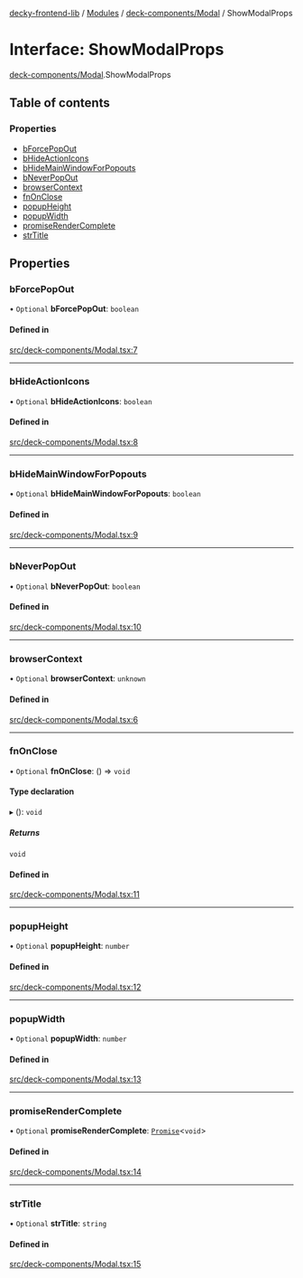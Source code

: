 [decky-frontend-lib](../README.md) / [Modules](../modules.md) / [deck-components/Modal](../modules/deck_components_Modal.md) / ShowModalProps

# Interface: ShowModalProps

[deck-components/Modal](../modules/deck_components_Modal.md).ShowModalProps

## Table of contents

### Properties

- [bForcePopOut](deck_components_Modal.ShowModalProps.md#bforcepopout)
- [bHideActionIcons](deck_components_Modal.ShowModalProps.md#bhideactionicons)
- [bHideMainWindowForPopouts](deck_components_Modal.ShowModalProps.md#bhidemainwindowforpopouts)
- [bNeverPopOut](deck_components_Modal.ShowModalProps.md#bneverpopout)
- [browserContext](deck_components_Modal.ShowModalProps.md#browsercontext)
- [fnOnClose](deck_components_Modal.ShowModalProps.md#fnonclose)
- [popupHeight](deck_components_Modal.ShowModalProps.md#popupheight)
- [popupWidth](deck_components_Modal.ShowModalProps.md#popupwidth)
- [promiseRenderComplete](deck_components_Modal.ShowModalProps.md#promiserendercomplete)
- [strTitle](deck_components_Modal.ShowModalProps.md#strtitle)

## Properties

### bForcePopOut

• `Optional` **bForcePopOut**: `boolean`

#### Defined in

[src/deck-components/Modal.tsx:7](https://github.com/SteamDeckHomebrew/decky-frontend-lib/blob/abbd3cd/src/deck-components/Modal.tsx#L7)

___

### bHideActionIcons

• `Optional` **bHideActionIcons**: `boolean`

#### Defined in

[src/deck-components/Modal.tsx:8](https://github.com/SteamDeckHomebrew/decky-frontend-lib/blob/abbd3cd/src/deck-components/Modal.tsx#L8)

___

### bHideMainWindowForPopouts

• `Optional` **bHideMainWindowForPopouts**: `boolean`

#### Defined in

[src/deck-components/Modal.tsx:9](https://github.com/SteamDeckHomebrew/decky-frontend-lib/blob/abbd3cd/src/deck-components/Modal.tsx#L9)

___

### bNeverPopOut

• `Optional` **bNeverPopOut**: `boolean`

#### Defined in

[src/deck-components/Modal.tsx:10](https://github.com/SteamDeckHomebrew/decky-frontend-lib/blob/abbd3cd/src/deck-components/Modal.tsx#L10)

___

### browserContext

• `Optional` **browserContext**: `unknown`

#### Defined in

[src/deck-components/Modal.tsx:6](https://github.com/SteamDeckHomebrew/decky-frontend-lib/blob/abbd3cd/src/deck-components/Modal.tsx#L6)

___

### fnOnClose

• `Optional` **fnOnClose**: () => `void`

#### Type declaration

▸ (): `void`

##### Returns

`void`

#### Defined in

[src/deck-components/Modal.tsx:11](https://github.com/SteamDeckHomebrew/decky-frontend-lib/blob/abbd3cd/src/deck-components/Modal.tsx#L11)

___

### popupHeight

• `Optional` **popupHeight**: `number`

#### Defined in

[src/deck-components/Modal.tsx:12](https://github.com/SteamDeckHomebrew/decky-frontend-lib/blob/abbd3cd/src/deck-components/Modal.tsx#L12)

___

### popupWidth

• `Optional` **popupWidth**: `number`

#### Defined in

[src/deck-components/Modal.tsx:13](https://github.com/SteamDeckHomebrew/decky-frontend-lib/blob/abbd3cd/src/deck-components/Modal.tsx#L13)

___

### promiseRenderComplete

• `Optional` **promiseRenderComplete**: [`Promise`]( https://developer.mozilla.org/en-US/docs/Web/JavaScript/Reference/Global_Objects/Promise )<`void`\>

#### Defined in

[src/deck-components/Modal.tsx:14](https://github.com/SteamDeckHomebrew/decky-frontend-lib/blob/abbd3cd/src/deck-components/Modal.tsx#L14)

___

### strTitle

• `Optional` **strTitle**: `string`

#### Defined in

[src/deck-components/Modal.tsx:15](https://github.com/SteamDeckHomebrew/decky-frontend-lib/blob/abbd3cd/src/deck-components/Modal.tsx#L15)
